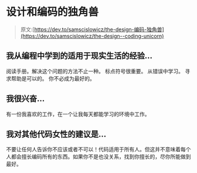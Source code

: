 # 设计和编码的独角兽

> 原文:[https://dev.to/samscislowicz/the-design-编码-独角兽](https://dev.to/samscislowicz/the-design--coding-unicorn)

## 我从编程中学到的适用于现实生活的经验...

阅读手册。解决这个问题的方法不止一种。
标点符号很重要。
从错误中学习。
寻求帮助是可以的。
你不必成为最好的。

## 我很兴奋...

有一份我喜欢的工作，在一个让我每天都能学习的环境中工作。

## 我对其他代码女性的建议是...

不要让任何人告诉你不应该或者不可以！代码适用于所有人。但这并不意味着每个人都会擅长编码所有的东西。如果你不是也没关系，找到你擅长的，尽你所能做到最好。